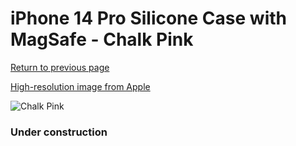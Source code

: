 # iPhone 14 Pro Silicone Case with MagSafe - Chalk Pink

[Return to previous page](/iphone_14)

[High-resolution image from Apple](https://store.storeimages.cdn-apple.com/8756/as-images.apple.com/is/MPTH3?wid=4500&hei=4500&fmt=png)

<div style="width: 384px"><img src="/everysource/MPTH3.png" alt="Chalk Pink"></div>

### Under construction
